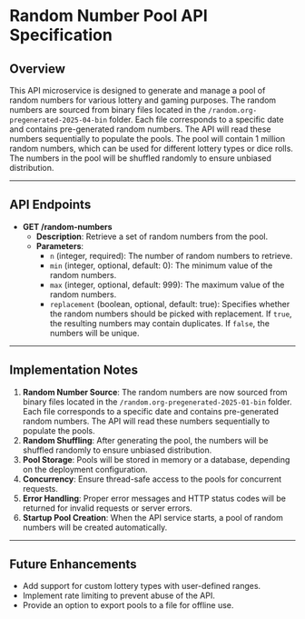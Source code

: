 # Random Number Pool API Specification

## Overview
This API microservice is designed to generate and manage a pool of random numbers for various lottery and gaming purposes. The random numbers are sourced from binary files located in the `/random.org-pregenerated-2025-04-bin` folder. Each file corresponds to a specific date and contains pre-generated random numbers. The API will read these numbers sequentially to populate the pools. The pool will contain 1 million random numbers, which can be used for different lottery types or dice rolls. The numbers in the pool will be shuffled randomly to ensure unbiased distribution.

---

## API Endpoints

- **GET /random-numbers**
  - **Description**: Retrieve a set of random numbers from the pool.
  - **Parameters**:
    - `n` (integer, required): The number of random numbers to retrieve.
    - `min` (integer, optional, default: 0): The minimum value of the random numbers.
    - `max` (integer, optional, default: 999): The maximum value of the random numbers.
    - `replacement` (boolean, optional, default: true): Specifies whether the random numbers should be picked with replacement. If `true`, the resulting numbers may contain duplicates. If `false`, the numbers will be unique.

---

## Implementation Notes
1. **Random Number Source**: The random numbers are now sourced from binary files located in the `/random.org-pregenerated-2025-01-bin` folder. Each file corresponds to a specific date and contains pre-generated random numbers. The API will read these numbers sequentially to populate the pools.
2. **Random Shuffling**: After generating the pool, the numbers will be shuffled randomly to ensure unbiased distribution.
3. **Pool Storage**: Pools will be stored in memory or a database, depending on the deployment configuration.
4. **Concurrency**: Ensure thread-safe access to the pools for concurrent requests.
5. **Error Handling**: Proper error messages and HTTP status codes will be returned for invalid requests or server errors.
6. **Startup Pool Creation**: When the API service starts, a pool of random numbers will be created automatically.

---

## Future Enhancements
- Add support for custom lottery types with user-defined ranges.
- Implement rate limiting to prevent abuse of the API.
- Provide an option to export pools to a file for offline use.
